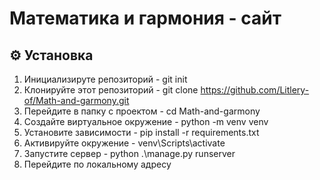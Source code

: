 # Математика и гармония - сайт
## ⚙️ Установка

1. Инициализируте репозиторий - git init
2. Клонируйте этот репозиторий - git clone https://github.com/Litlery-of/Math-and-garmony.git
3. Перейдите в папку с проектом - cd Math-and-garmony
4. Создайте виртуальное окружение - python -m venv venv
5. Установите зависимости - pip install -r requirements.txt
6. Активируйте окружение - venv\Scripts\activate
7. Запустите сервер - python .\manage.py runserver
8. Перейдите по локальному адресу